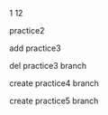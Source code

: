1
12

practice2

add practice3

del practice3 branch 

create practice4 branch

create practice5 branch
